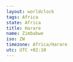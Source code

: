 ```yaml
---
layout: worldclock
tags: Africa
state: Africa
title: Harare
name: Zimbabwe
iso: ZW
timezone: Africa/Harare
utc: UTC +02:10
---
```


